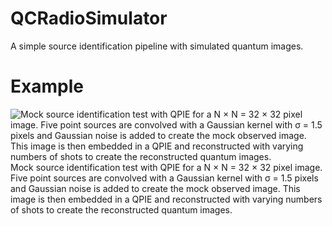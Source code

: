 
# QCRadioSimulator
A simple source identification pipeline with simulated quantum images.

# Example
![Mock source identification test with QPIE for a N × N = 32 × 32 pixel image. Five point sources are convolved with a Gaussian kernel with σ = 1.5
pixels and Gaussian noise is added to create the mock observed image. This image is then embedded in a QPIE and reconstructed with varying numbers of shots to
create the reconstructed quantum images.](https://raw.githubusercontent.com/epfl-radio-astro/QCRadioSimulator/main/doc/example.png)
Mock source identification test with QPIE for a N × N = 32 × 32 pixel image. Five point sources are convolved with a Gaussian kernel with σ = 1.5
pixels and Gaussian noise is added to create the mock observed image. This image is then embedded in a QPIE and reconstructed with varying numbers of shots to
create the reconstructed quantum images.
